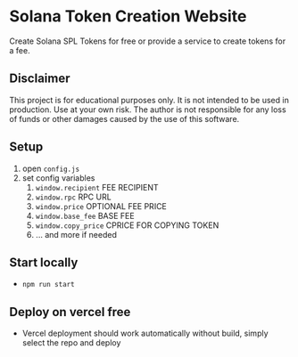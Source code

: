 # Solana Token Creation Website

Create Solana SPL Tokens for free or provide a service to create tokens for a fee.

## Disclaimer

This project is for educational purposes only. It is not intended to be used in production. Use at your own risk. The author is not responsible for any loss of funds or other damages caused by the use of this software.

## Setup

1. open `config.js`
2. set config variables
   1. `window.recipient` FEE RECIPIENT
   2. `window.rpc` RPC URL
   3. `window.price` OPTIONAL FEE PRICE
   4. `window.base_fee` BASE FEE
   5. `window.copy_price` CPRICE FOR COPYING TOKEN
   6. ... and more if needed

## Start locally

- `npm run start`

## Deploy on vercel free

- Vercel deployment should work automatically without build, simply select the repo and deploy
